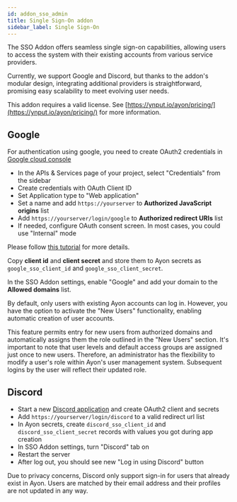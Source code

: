 ```yaml
---
id: addon_sso_admin
title: Single Sign-On addon
sidebar_label: Single Sign-On
---
```


The SSO Addon offers seamless single sign-on capabilities, 
allowing users to access the system with their existing accounts 
from various service providers. 

Currently, we support Google and Discord, but thanks to the addon's modular design, 
integrating additional providers is straightforward, 
promising easy scalability to meet evolving user needs.

This addon requires a valid license. See [https://ynput.io/ayon/pricing/](https://ynput.io/ayon/pricing/)
for more information.

Google
------

For authentication using google, you need to create OAuth2 credentials in 
[Google cloud console](https://console.cloud.google.com/)

- In the APIs & Services page of your project, select "Credentials" from the sidebar
- Create credentials with OAuth Client ID
- Set Application type to "Web application"
- Set a name and add `https://yourserver` to **Authorized JavaScript origins** list
- Add `https://yourserver/login/google` to **Authorized redirect URIs** list
- If needed, configure OAuth consent screen. In most cases, you could use "Internal" mode

Please follow [this tutorial](https://support.google.com/cloud/answer/6158849?hl=en) for more details.

Copy **client id** and **client secret** and store them to Ayon secrets as `google_sso_client_id` and 
`google_sso_client_secret`.

In the SSO Addon settings, enable "Google" and add your domain to the **Allowed domains** list.

By default, only users with existing Ayon accounts can log in. 
However, you have the option to activate the "New Users" functionality, 
enabling automatic creation of user accounts. 

This feature permits entry for new users from authorized domains and automatically assigns them the role 
outlined in the "New Users" section. It's important to note that user levels and default access groups 
are assigned just once to new users. Therefore, an administrator has the flexibility 
to modify a user's role within Ayon's user management system. 
Subsequent logins by the user will reflect their updated role.


Discord
-------

- Start a new [Discord application](https://discord.com/developers/applications)
and create OAuth2 client and secrets
- Add `https://yourserver/login/discord` to a valid redirect url list
- In Ayon secrets, create `discord_sso_client_id` and `discord_sso_client_secret` records with values you got during app creation
- In SSO Addon settings, turn "Discord" tab on
- Restart the server
- After log out, you should see new "Log in using Discord" button

Due to privacy concerns, Discord only support sign-in for users that already exist in Ayon.
Users are matched by their email address and their profiles are not updated in any way.
